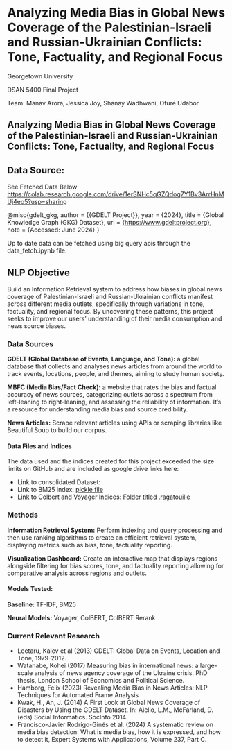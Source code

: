 # Analyzing Media Bias in Global News Coverage of the Palestinian-Israeli and Russian-Ukrainian Conflicts: Tone, Factuality, and Regional Focus

Georgetown University

DSAN 5400 Final Project

Team: Manav Arora, Jessica Joy, Shanay Wadhwani, Ofure Udabor

## Analyzing Media Bias in Global News Coverage of the Palestinian-Israeli and Russian-Ukrainian Conflicts: Tone, Factuality, and Regional Focus



## Data Source: 

See Fetched Data Below
https://colab.research.google.com/drive/1erSNHc5qGZQdoq7Y1Bv3ArrHnMUj4eo5?usp=sharing

@misc{gdelt_gkg,
  author = {{GDELT Project}},
  year = {2024},
  title = {Global Knowledge Graph (GKG) Dataset},
  url = {https://www.gdeltproject.org},
  note = {Accessed: June 2024}
}

Up to date data can be fetched using big query apis through the data_fetch.ipynb file.


## NLP Objective

Build an Information Retrieval system to address how biases in global news coverage of Palestinian-Israeli and Russian-Ukrainian conflicts manifest across different media outlets, specifically through variations in tone, factuality, and regional focus. By uncovering these patterns, this project seeks to improve our users’ understanding of their media consumption and news source biases.

### Data Sources

**GDELT (Global Database of Events, Language, and Tone):** a global database that collects and analyses news articles from around the world to track events, locations, people, and themes, aiming to study human society.

**MBFC (Media Bias/Fact Check):** a website that rates the bias and factual accuracy of news sources, categorizing outlets across a spectrum from left-leaning to right-leaning, and assessing the reliability of information. It’s a resource for understanding media bias and source credibility.

**News Articles:** Scrape relevant articles using APIs or scraping libraries like Beautiful Soup to build our corpus.

#### Data Files and Indices
The data used and the indices created for this project exceeded the size limits on GitHub and are included as google drive links here:
- Link to consolidated Dataset:
- Link to BM25 index: [pickle file](https://drive.google.com/file/d/1-yNSzuZtZwlhwia3X5Seu1scwPmjbve3/view?usp=sharing)
- Link to Colbert and Voyager Indices: [Folder titled .ragatouille](https://drive.google.com/drive/folders/11g6RW9nKCl7SJ_niU_pYIIq7oLcQwxRi?usp=sharing)

### Methods

**Information Retrieval System:** Perform indexing and query processing and then use ranking algorithms to create an efficient retrieval system, displaying metrics such as bias, tone, factuality reporting.

**Visualization Dashboard:** Create an interactive map that displays regions alongside filtering for bias scores, tone, and factuality reporting allowing for comparative analysis across regions and outlets.

#### Models Tested:

**Baseline:** TF-IDF, BM25

**Neural Models:** Voyager, ColBERT, ColBERT Rerank

### Current Relevant Research

* Leetaru, Kalev et al (2013) GDELT: Global Data on Events, Location and Tone, 1979-2012.
* Watanabe, Kohei (2017) Measuring bias in international news: a large-scale analysis of news agency coverage of the Ukraine crisis. PhD thesis, London School of Economics and Political Science.	
* Hamborg, Felix (2023) Revealing Media Bias in News Articles: NLP Techniques for Automated Frame Analysis
* Kwak, H., An, J. (2014) A First Look at Global News Coverage of Disasters by Using the GDELT Dataset. In: Aiello, L.M., McFarland, D. (eds) Social Informatics. SocInfo 2014.
* Francisco-Javier Rodrigo-Ginés et al. (2024) A systematic review on media bias detection: What is media bias, how it is expressed, and how to detect it, Expert Systems with Applications, Volume 237, Part C. 


